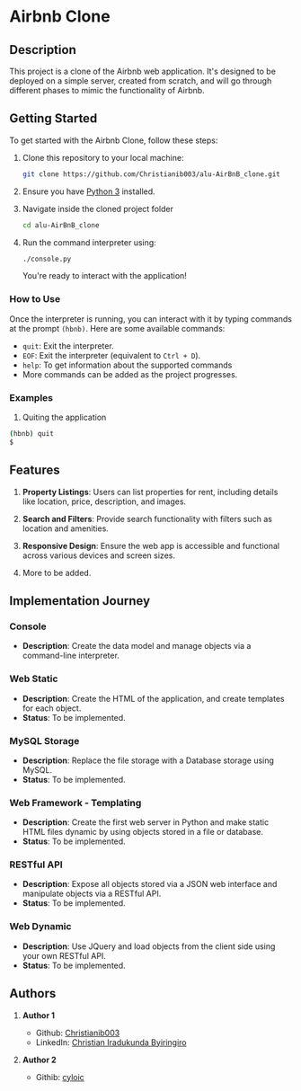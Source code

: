 # Airbnb Clone

## Description

This project is a clone of the Airbnb web application. It's designed to be deployed on a simple server, created from scratch, and will go through different phases to mimic the functionality of Airbnb.

## Getting Started

To get started with the Airbnb Clone, follow these steps:

1. Clone this repository to your local machine:

   ```bash
   git clone https://github.com/Christianib003/alu-AirBnB_clone.git
   ```

2. Ensure you have [Python 3](https://www.python.org/downloads/) installed.
3. Navigate inside the cloned project folder

    ```bash
    cd alu-AirBnB_clone
    ```

4. Run the command interpreter using:

   ```bash
   ./console.py
   ```

   You're ready to interact with the application!

### How to Use

Once the interpreter is running, you can interact with it by typing commands at the prompt `(hbnb)`. Here are some available commands:

- `quit`: Exit the interpreter.
- `EOF`: Exit the interpreter (equivalent to `Ctrl + D`).
- `help`: To get information about the supported commands
- More commands can be added as the project progresses.

### Examples

1. Quiting the application

```bash
(hbnb) quit
$
```

## Features

1. **Property Listings**: Users can list properties for rent, including details like location, price, description, and images.

2. **Search and Filters**: Provide search functionality with filters such as location and amenities.

3. **Responsive Design**: Ensure the web app is accessible and functional across various devices and screen sizes.

4. More to be added.

## Implementation Journey

### Console

- **Description**: Create the data model and manage objects via a command-line interpreter.

### Web Static

- **Description**: Create the HTML of the application, and create templates for each object.
- **Status**: To be implemented.

### MySQL Storage

- **Description**: Replace the file storage with a Database storage using MySQL.
- **Status**: To be implemented.

### Web Framework - Templating

- **Description**: Create the first web server in Python and make static HTML files dynamic by using objects stored in a file or database.
- **Status**: To be implemented.

### RESTful API

- **Description**: Expose all objects stored via a JSON web interface and manipulate objects via a RESTful API.
- **Status**: To be implemented.

### Web Dynamic

- **Description**: Use JQuery and load objects from the client side using your own RESTful API.
- **Status**: To be implemented.

## Authors

1. **Author 1**
    - Github: [Christianib003](https://github.com/Christianib003)
    - LinkedIn: [Christian Iradukunda Byiringiro](https://www.linkedin.com/in/christian-iradukunda-byiringiro/)

2. **Author 2**
    - Githib: [cyloic](https://github.com/cyloic)

